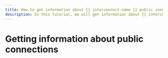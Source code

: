 ```yaml
---
title: How to get information about {{ interconnect-name }} public connections
description: In this tutorial, we will get information about {{ interconnect-name }} public connections.
---
```


# Getting information about public connections


